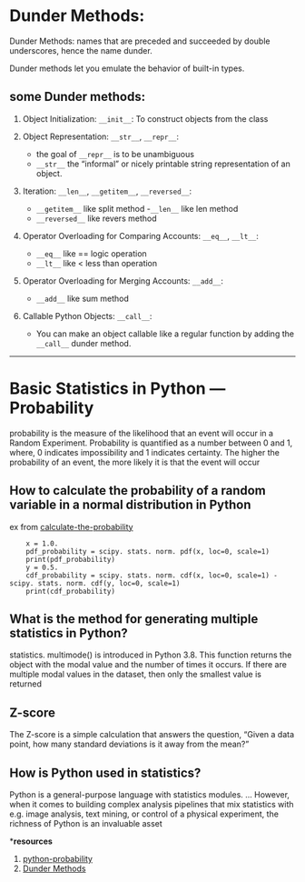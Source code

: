 # Dunder Methods:
Dunder Methods: names that are preceded and succeeded by double underscores, hence the name dunder. 

Dunder methods let you emulate the behavior of built-in types.

## some Dunder methods: 
1. Object Initialization: `__init__`: To construct objects from the class
2. Object Representation: `__str__`, `__repr__`: 
 
    - the goal of `__repr__` is to be unambiguous 
     - `__str__` the “informal” or nicely printable string representation of an object. 
3. Iteration: `__len__`, `__getitem__`, `__reversed__`: 

     - `__getitem__` like split method
     -`__len__` like len method
     - `__reversed__` like revers method
4. Operator Overloading for Comparing Accounts: `__eq__`, `__lt__`: 

    - `__eq__` like == logic operation
    - `__lt__` like < less than operation

5. Operator Overloading for Merging Accounts: `__add__`: 

    - `__add__` like sum method

6. Callable Python Objects: `__call__`:

    - You can make an object callable like a regular function by adding the `__call__` dunder method.


-------------------------------------


# Basic Statistics in Python — Probability

probability is the measure of the likelihood that an event will occur in a Random Experiment. Probability is quantified as a number between 0 and 1, where, 0 indicates impossibility and 1 indicates certainty. The higher the probability of an event, the more likely it is that the event will occur


## How to calculate the probability of a random variable in a normal distribution in Python

ex from [calculate-the-probability](https://www.kite.com/python/answers/how-to-calculate-the-probability-of-a-random-variable-in-a-normal-distribution-in-python)


        x = 1.0.
        pdf_probability = scipy. stats. norm. pdf(x, loc=0, scale=1)
        print(pdf_probability)
        y = 0.5.
        cdf_probability = scipy. stats. norm. cdf(x, loc=0, scale=1) - scipy. stats. norm. cdf(y, loc=0, scale=1)
        print(cdf_probability)


## What is the method for generating multiple statistics in Python?
statistics. multimode() is introduced in Python 3.8. This function returns the object with the modal value and the number of times it occurs. If there are multiple modal values in the dataset, then only the smallest value is returned


## Z-score
The Z-score is a simple calculation that answers the question, “Given a data point, how many standard deviations is it away from the mean?”

 

## How is Python used in statistics?
Python is a general-purpose language with statistics modules. ... However, when it comes to building complex analysis pipelines that mix statistics with e.g. image analysis, text mining, or control of a physical experiment, the richness of Python is an invaluable asset

***resources**

1. [python-probability](https://www.dataquest.io/blog/basic-statistics-in-python-probability/)
2. [Dunder Methods](https://dbader.org/blog/python-dunder-methods)